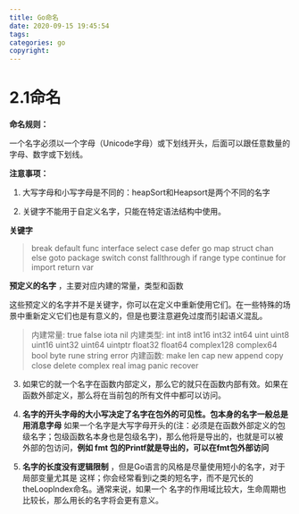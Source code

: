 ```yaml
---
title: Go命名
date: 2020-09-15 19:45:54
tags:
categories: go
copyright:
---
```


# 2.1命名

**命名规则：**

一个名字必须以一个字母（Unicode字母）或下划线开头，后面可以跟任意数量的字母、数字或下划线。

**注意事项：** 

1. 大写字母和小写字母是不同的：heapSort和Heapsort是两个不同的名字

2. 关键字不能用于自定义名字，只能在特定语法结构中使用。

**关键字** 

>break		default	 	func		 interface		 select
>case 	 	defer 			go  			map    			struct
>chan 		else 				goto 		package 		switch
>const 		fallthrough 	if 			range 			type
>continue 	for 				import 	return 		 var

**预定义的名字** ，主要对应内建的常量，类型和函数

这些预定义的名字并不是关键字，你可以在定义中重新使用它们。在一些特殊的场景中重新定义它们也是有意义的，但是也要注意避免过度而引起语义混乱。

>内建常量: 	true	 false 	iota 	nil
>内建类型: int 	int8 	int16 	int32 	int64
>				uint 	uint8 uint16 	uint32 uint64 	uintptr
>				float32 	float64 	complex128 	complex64
>				bool 	byte 	rune 	string 	error
>内建函数: 	make 	len 	cap 	new 	append 	copy 	close 	delete
>					complex 	real	 imag
>					panic 	recover

3. 如果它的就一个名字在函数内部定义，那么它的就只在函数内部有效。如果在函数外部定义，那么将在当前包的所有文件中都可以访问。
4. **名字的开头字母的大小写决定了名字在包外的可见性。包本身的名字一般总是用消息字母** 如果一个名字是大写字母开头的(注：必须是在函数外部定义的包级名字；包级函数名本身也是包级名字)，那么他将是导出的，也就是可以被外部的包访问，**例如 fmt 包的Printf就是导出的，可以在fmt包外部访问** 

5. **名字的长度没有逻辑限制** ，但是Go语言的风格是尽量使用短小的名字，对于局部变量尤其是
   这样；你会经常看到i之类的短名字，而不是冗长的theLoopIndex命名。通常来说，如果一个
   名字的作用域比较大，生命周期也比较长，那么用长的名字将会更有意义。